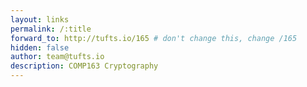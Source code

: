 ```yaml
---
layout: links
permalink: /:title
forward_to: http://tufts.io/165 # don't change this, change /165
hidden: false
author: team@tufts.io
description: COMP163 Cryptography
---
```

